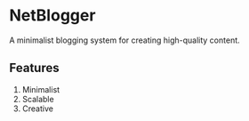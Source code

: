 # NetBlogger
A minimalist blogging system for creating high-quality content.

## Features
1. Minimalist
2. Scalable
3. Creative